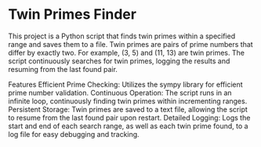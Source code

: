 # Twin Primes Finder

This project is a Python script that finds twin primes within a specified range and saves them to a file. Twin primes are pairs of prime numbers that differ by exactly two. For example, (3, 5) and (11, 13) are twin primes. The script continuously searches for twin primes, logging the results and resuming from the last found pair.

Features
Efficient Prime Checking: Utilizes the sympy library for efficient prime number validation.
Continuous Operation: The script runs in an infinite loop, continuously finding twin primes within incrementing ranges.
Persistent Storage: Twin primes are saved to a text file, allowing the script to resume from the last found pair upon restart.
Detailed Logging: Logs the start and end of each search range, as well as each twin prime found, to a log file for easy debugging and tracking.
